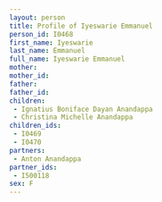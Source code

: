 ```yaml
---
layout: person
title: Profile of Iyeswarie Emmanuel
person_id: I0468
first_name: Iyeswarie
last_name: Emmanuel
full_name: Iyeswarie Emmanuel
mother: 
mother_id: 
father: 
father_id: 
children:
 - Ignatius Boniface Dayan Anandappa
 - Christina Michelle Anandappa
children_ids:
 - I0469
 - I0470
partners:
 - Anton Anandappa
partner_ids:
 - I500118
sex: F
---
```


